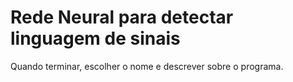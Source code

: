 # Rede Neural para detectar linguagem de sinais
 Quando terminar, escolher o nome e descrever sobre o programa.
